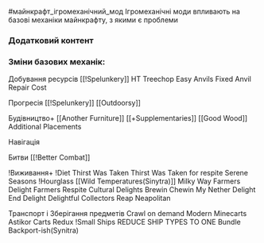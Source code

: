 #майнкрафт_ігромеханічний_мод 
Ігромеханічні моди впливають на базові механіки майнкрафту, з якими є проблеми

### Додатковий контент

### Зміни базових механік:

Добування ресурсів
[[!Spelunkery]]
HT Treechop
Easy Anvils
Fixed Anvil Repair Cost 

Прогресія
[[!Spelunkery]]
[[Outdoorsy]]

Будівництво+
	[[Another Furniture]]
	[[+Supplementaries]]
	[[Good Wood]]
	Additional Placements

Навігація

Битви
[[!Better Combat]]

!Виживання+
	!Diet
	Thirst Was Taken
	Thirst Was Taken for respite
	Serene Seasons
	!Hourglass
	[[Wild Temperatures(Sinytra)]]
	Milky Way
	Farmers Delight
	Farmers Respite
	Cultural Delights
	Brewin Chewin
	My Nether Delight
	End Delight
	Delightful
	Collectors Reap
	Neapolitan

Транспорт і Зберігання предметів
	Crawl on demand
	Modern Minecarts
	Astikor Carts Redux
	!Small Ships REDUCE SHIP TYPES TO ONE
	Bundle Backport-ish(Synitra)